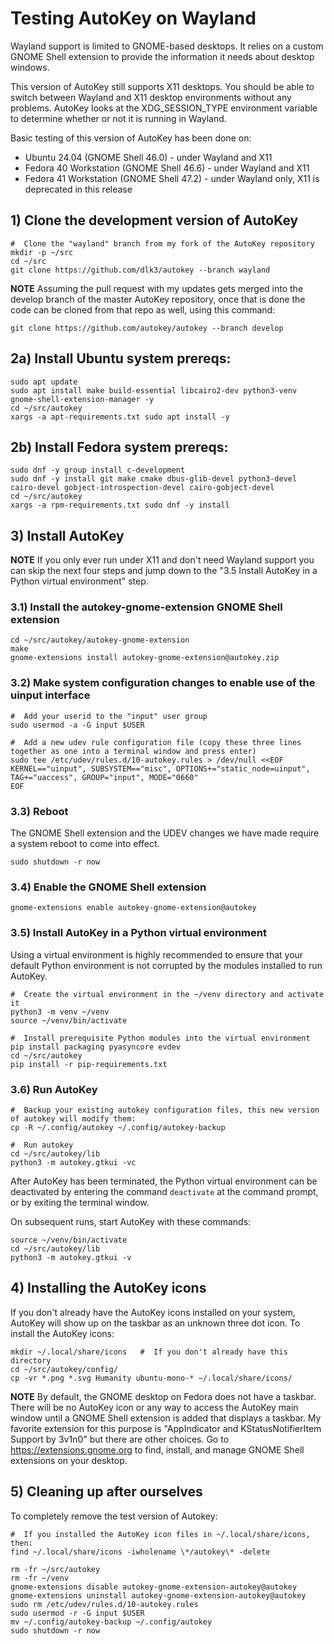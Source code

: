 #  Testing AutoKey on Wayland
Wayland support is limited to GNOME-based desktops.  It relies on a custom GNOME Shell extension to provide the information it needs about desktop windows.

This version of AutoKey still supports X11 desktops.  You should be able to switch between Wayland and X11 desktop environments without any problems.  AutoKey looks at the XDG_SESSION_TYPE environment variable to determine whether or not it is running in Wayland.

Basic testing of this version of AutoKey has been done on:
- Ubuntu 24.04 (GNOME Shell 46.0) - under Wayland and X11
- Fedora 40 Workstation (GNOME Shell 46.6) - under Wayland and X11 
- Fedora 41 Workstation (GNOME Shell 47.2) - under Wayland only, X11 is deprecated in this release

## 1) Clone the development version of AutoKey
```
#  Clone the "wayland" branch from my fork of the AutoKey repository
mkdir -p ~/src
cd ~/src
git clone https://github.com/dlk3/autokey --branch wayland
```
**NOTE** Assuming the pull request with my updates gets merged into the develop branch of the master AutoKey repository, once that is done the code can be cloned from that repo as well, using this command:
```
git clone https://github.com/autokey/autokey --branch develop
```
## 2a) Install Ubuntu system prereqs:
```
sudo apt update
sudo apt install make build-essential libcairo2-dev python3-venv gnome-shell-extension-manager -y
cd ~/src/autokey
xargs -a apt-requirements.txt sudo apt install -y
```
## 2b) Install Fedora system prereqs:
```
sudo dnf -y group install c-development
sudo dnf -y install git make cmake dbus-glib-devel python3-devel cairo-devel gobject-introspection-devel cairo-gobject-devel
cd ~/src/autokey
xargs -a rpm-requirements.txt sudo dnf -y install
```
## 3) Install AutoKey
**NOTE** If you only ever run under X11 and don't need Wayland support you can skip the next four steps and jump down to the "3.5 Install AutoKey in a Python virtual environment" step.
###  3.1) Install the autokey-gnome-extension GNOME Shell extension
```
cd ~/src/autokey/autokey-gnome-extension
make
gnome-extensions install autokey-gnome-extension@autokey.zip
```
###  3.2) Make system configuration changes to enable use of the uinput interface
```
#  Add your userid to the "input" user group
sudo usermod -a -G input $USER

#  Add a new udev rule configuration file (copy these three lines together as one into a terminal window and press enter)
sudo tee /etc/udev/rules.d/10-autokey.rules > /dev/null <<EOF
KERNEL=="uinput", SUBSYSTEM=="misc", OPTIONS+="static_node=uinput", TAG+="uaccess", GROUP="input", MODE="0660"
EOF
```
### 3.3) Reboot
The GNOME Shell extension and the UDEV changes we have made require a system reboot to come into effect.
```
sudo shutdown -r now
```
### 3.4) Enable the GNOME Shell extension
```
gnome-extensions enable autokey-gnome-extension@autokey
```
###  3.5) Install AutoKey in a Python virtual environment
Using a virtual environment is highly recommended to ensure that your default Python environment is not corrupted by the modules installed to run AutoKey.
```
#  Create the virtual environment in the ~/venv directory and activate it
python3 -m venv ~/venv
source ~/venv/bin/activate

#  Install prerequisite Python modules into the virtual environment
pip install packaging pyasyncore evdev
cd ~/src/autokey
pip install -r pip-requirements.txt
```
### 3.6) Run AutoKey
```
#  Backup your existing autokey configuration files, this new version of autokey will modify them:
cp -R ~/.config/autokey ~/.config/autokey-backup

#  Run autokey
cd ~/src/autokey/lib
python3 -m autokey.gtkui -vc
```
After AutoKey has been terminated, the Python virtual environment can be deactivated by entering the command ```deactivate``` at the command prompt, or by exiting the terminal window.

On subsequent runs, start AutoKey with these commands:
```
source ~/venv/bin/activate
cd ~/src/autokey/lib
python3 -m autokey.gtkui -v
```
## 4) Installing the AutoKey icons
If you don't already have the AutoKey icons installed on your system, AutoKey will show up on the taskbar as an unknown three dot icon.  To install the AutoKey icons:
```
mkdir ~/.local/share/icons   #  If you don't already have this directory
cd ~/src/autokey/config/
cp -vr *.png *.svg Humanity ubuntu-mono-* ~/.local/share/icons/
```
**NOTE** By default, the GNOME desktop on Fedora does not have a taskbar.  There will be no AutoKey icon or any way to access the AutoKey main window until a GNOME Shell extension is added that displays a taskbar.  My favorite extension for this purpose is "AppIndicator and KStatusNotifierItem Support by 3v1n0" but there are other choices.  Go to https://extensions.gnome.org to find, install, and manage GNOME Shell extensions on your desktop.
## 5) Cleaning up after ourselves
To completely remove the test version of Autokey:
```
#  If you installed the AutoKey icon files in ~/.local/share/icons, then:
find ~/.local/share/icons -iwholename \*/autokey\* -delete

rm -fr ~/src/autokey
rm -fr ~/venv
gnome-extensions disable autokey-gnome-extension-autokey@autokey
gnome-extensions uninstall autokey-gnome-extension-autokey@autokey
sudo rm /etc/udev/rules.d/10-autokey.rules
sudo usermod -r -G input $USER
mv ~/.config/autokey-backup ~/.config/autokey
sudo shutdown -r now
```

